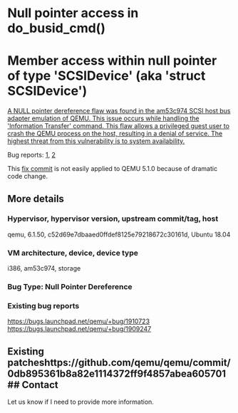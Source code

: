 # Null pointer access in do_busid_cmd()

# Member access within null pointer of type 'SCSIDevice' (aka 'struct SCSIDevice')

[A NULL pointer dereference flaw was found in the am53c974 SCSI host bus adapter
emulation of QEMU. This issue occurs while handling the 'Information Transfer'
command. This flaw allows a privileged guest user to crash the QEMU process on
the host, resulting in a denial of service. The highest threat from this
vulnerability is to system availability.](https://access.redhat.com/security/cve/cve-2020-35505)

Bug reports: [1](https://bugs.launchpad.net/qemu/+bug/1910723),
[2](https://bugs.launchpad.net/qemu/+bug/1909247)

This [fix
commit](https://github.com/qemu/qemu/commit/0db895361b8a82e1114372ff9f4857abea605701)
is not easily applied to QEMU 5.1.0 because of dramatic code change.
## More details

### Hypervisor, hypervisor version, upstream commit/tag, host
qemu, 6.1.50, c52d69e7dbaaed0ffdef8125e79218672c30161d, Ubuntu 18.04

### VM architecture, device, device type
i386, am53c974, storage

### Bug Type: Null Pointer Dereference

### Existing bug reports
https://bugs.launchpad.net/qemu/+bug/1910723
https://bugs.launchpad.net/qemu/+bug/1909247

## Existing patcheshttps://github.com/qemu/qemu/commit/0db895361b8a82e1114372ff9f4857abea605701## Contact

Let us know if I need to provide more information.
